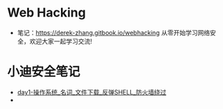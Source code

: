 # Web Hacking
- 笔记：https://derek-zhang.gitbook.io/webhacking
从零开始学习网络安全，欢迎大家一起学习交流!

# 小迪安全笔记
- [day1-操作系统_名词_文件下载_反弹SHELL_防火墙绕过](https://derek-zhang.gitbook.io/webhacking/xiao-di-an-quan/day1-cao-zuo-xi-tong-ming-ci-wen-jian-xia-zai-fan-dan-shell-fang-huo-qiang-rao-guo)
- 


